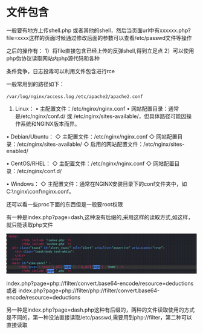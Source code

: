 # 文件包含

一般要有地方上传shell.php 或者其他的shell，然后当页面url中有xxxxxx.php?file=xxxx这样的页面时候通过修改后面的参数可以查看/etc/passwd文件等操作

之后的操作有：
1）将file直接包含已经上传的反弹shell,得到立足点
2）可以使用php伪协议读取网站内php源代码和各种

条件竞争，日志投毒可以利用文件包含进行rce

一般常用到的路径如下：

`/var/log/nginx/access.log`
`/etc/apache2/apache2.conf`

1. Linux：
   • 主配置文件：/etc/nginx/nginx.conf
   • 网站配置目录：通常是/etc/nginx/conf.d/ 或 /etc/nginx/sites-available/，但具体路径可能因操作系统和NGINX版本而异。

• Debian/Ubuntu：
◇ 主配置文件：/etc/nginx/nginx.conf
◇ 网站配置目录：/etc/nginx/sites-available/
◇ 启用的网站配置文件：/etc/nginx/sites-enabled/

• CentOS/RHEL：
◇ 主配置文件：/etc/nginx/nginx.conf
◇ 网站配置目录：/etc/nginx/conf.d/

• Windows：
◇ 主配置文件：通常在NGINX安装目录下的conf文件夹中，如C:\nginx\conf\nginx.conf。

还可以看一些proc下面的东西但是一般要root权限

有一种是index.php?page=dash,这种没有后缀的,采用这样的读取方式,如这样，就只能读取php文件

![1720624877106](resources/images/8-1.png)

index.php?page=php://filter/convert.base64-encode/resource=deductions
或者
index.php?page=php://filter/php://filter/convert.base64-encode/resource=deductions

另一种是index.php?page=dash.php这种有后缀的，两种的文件读取使用的方式是不同的，第一种没法直接读取/etc/passwd,需要用到php://filter，第二种可以直接读取
